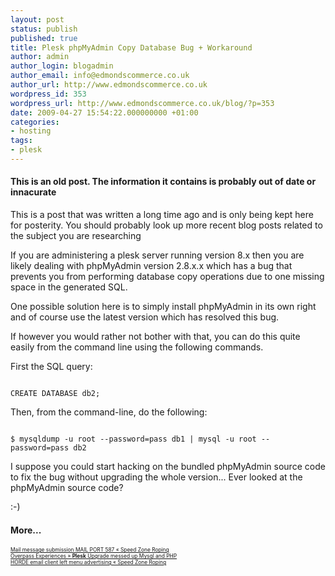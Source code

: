 ```yaml
---
layout: post
status: publish
published: true
title: Plesk phpMyAdmin Copy Database Bug + Workaround
author: admin
author_login: blogadmin
author_email: info@edmondscommerce.co.uk
author_url: http://www.edmondscommerce.co.uk
wordpress_id: 353
wordpress_url: http://www.edmondscommerce.co.uk/blog/?p=353
date: 2009-04-27 15:54:22.000000000 +01:00
categories:
- hosting
tags:
- plesk
---
```

<div class="oldpost"><h4>This is an old post. The information it contains is probably out of date or innacurate</h4>
<p>
This is a post that was written a long time ago and is only being kept here for posterity.
You should probably look up more recent blog posts related to the subject you are researching
</p>
</div>
If you are administering a plesk server running version 8.x then you are likely dealing with phpMyAdmin version 2.8.x.x which has a bug that prevents you from performing database copy operations due to one missing space in the generated SQL.

One possible solution here is to simply install phpMyAdmin in its own right and of course use the latest version which has resolved this bug.

If however you would rather not bother with that, you can do this quite easily from the command line using the following commands.

First the SQL query:
```

CREATE DATABASE db2;

```

Then, from the command-line, do the following:
```

$ mysqldump -u root --password=pass db1 | mysql -u root --password=pass db2

```

I suppose you could start hacking on the bundled phpMyAdmin source code to fix the bug without upgrading the whole version... Ever looked at the phpMyAdmin source code? 

:-)<h4>More...</h4>
			<div style="font-size: .6em;"><a href="http://www.speedzoneroping.com/2009/04/26/mail-message-submission-mail-port-587/" rel="nofollow">Mail message submission MAIL PORT 587 « Speed Zone Roping</a><br><a href="http://www.wroolie.co.uk/?p=367" rel="nofollow">Overpass Experiences » <b>Plesk</b> Upgrade messed up Mysql and PHP</a><br><a href="http://www.speedzoneroping.com/2009/04/26/horde-email-client-left-menu-advertising/" rel="nofollow">HORDE email client left menu advertising « Speed Zone Roping</a><br></div>
